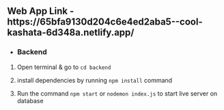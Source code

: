 <h2>Web App Link - https://65bfa9130d204c6e4ed2aba5--cool-kashata-6d348a.netlify.app/ </h2> 

- <h3>Backend

1. Open terminal & go to `cd backend` 

2. install dependencies by running `npm install` command

3. Run the command `npm start` or `nodemon index.js` to start live server on database
